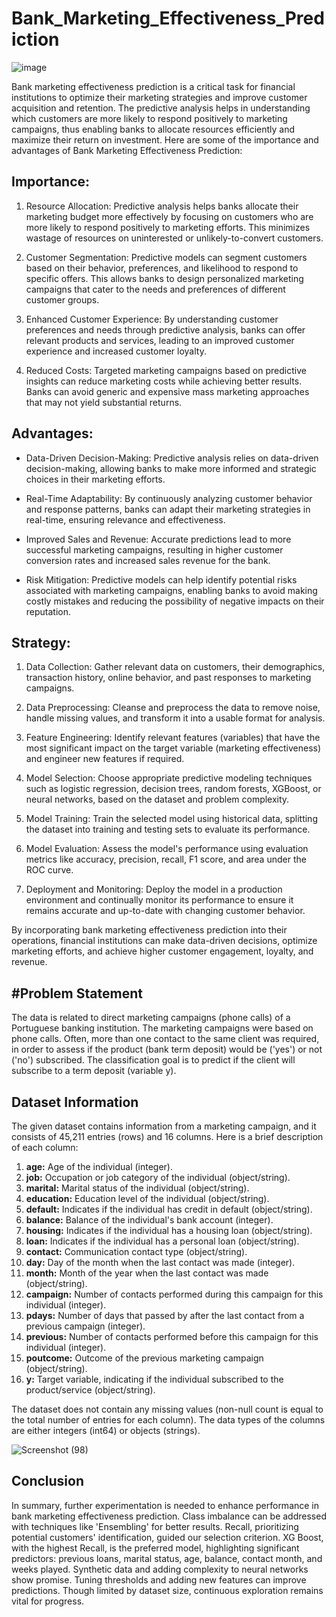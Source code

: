 # Bank_Marketing_Effectiveness_Prediction

![image](https://github.com/NamiraMujawar/Bank_Marketing_Effectiveness_Prediction/assets/120715329/38844775-093f-48ed-8eee-c75705de7be9)

Bank marketing effectiveness prediction is a critical task for financial institutions to optimize their marketing strategies and improve customer acquisition and retention. The predictive analysis helps in understanding which customers are more likely to respond positively to marketing campaigns, thus enabling banks to allocate resources efficiently and maximize their return on investment. Here are some of the importance and advantages of Bank Marketing Effectiveness Prediction:

**Importance:**
---
1. Resource Allocation: Predictive analysis helps banks allocate their marketing budget more effectively by focusing on customers who are more likely to respond positively to marketing efforts. This minimizes wastage of resources on uninterested or unlikely-to-convert customers.

2. Customer Segmentation: Predictive models can segment customers based on their behavior, preferences, and likelihood to respond to specific offers. This allows banks to design personalized marketing campaigns that cater to the needs and preferences of different customer groups.

3. Enhanced Customer Experience: By understanding customer preferences and needs through predictive analysis, banks can offer relevant products and services, leading to an improved customer experience and increased customer loyalty.

4. Reduced Costs: Targeted marketing campaigns based on predictive insights can reduce marketing costs while achieving better results. Banks can avoid generic and expensive mass marketing approaches that may not yield substantial returns.

**Advantages:**
---
* Data-Driven Decision-Making: Predictive analysis relies on data-driven decision-making, allowing banks to make more informed and strategic choices in their marketing efforts.

* Real-Time Adaptability: By continuously analyzing customer behavior and response patterns, banks can adapt their marketing strategies in real-time, ensuring relevance and effectiveness.

* Improved Sales and Revenue: Accurate predictions lead to more successful marketing campaigns, resulting in higher customer conversion rates and increased sales revenue for the bank.

* Risk Mitigation: Predictive models can help identify potential risks associated with marketing campaigns, enabling banks to avoid making costly mistakes and reducing the possibility of negative impacts on their reputation.

**Strategy:**
---

1. Data Collection: Gather relevant data on customers, their demographics, transaction history, online behavior, and past responses to marketing campaigns.

2. Data Preprocessing: Cleanse and preprocess the data to remove noise, handle missing values, and transform it into a usable format for analysis.

3. Feature Engineering: Identify relevant features (variables) that have the most significant impact on the target variable (marketing effectiveness) and engineer new features if required.

4. Model Selection: Choose appropriate predictive modeling techniques such as logistic regression, decision trees, random forests, XGBoost, or neural networks, based on the dataset and problem complexity.

5. Model Training: Train the selected model using historical data, splitting the dataset into training and testing sets to evaluate its performance.

6. Model Evaluation: Assess the model's performance using evaluation metrics like accuracy, precision, recall, F1 score, and area under the ROC curve.

7. Deployment and Monitoring: Deploy the model in a production environment and continually monitor its performance to ensure it remains accurate and up-to-date with changing customer behavior.


By incorporating bank marketing effectiveness prediction into their operations, financial institutions can make data-driven decisions, optimize marketing efforts, and achieve higher customer engagement, loyalty, and revenue.

#**Problem Statement**
---

The data is related to direct marketing campaigns (phone calls) of a Portuguese banking institution. The marketing campaigns were based on phone calls. Often, more than one contact to the same client was required, in order to assess if the product (bank term deposit) would be ('yes') or not ('no') subscribed. The classification goal is to predict if the client will subscribe to a term deposit (variable y).

**Dataset Information**
---
The given dataset contains information from a marketing campaign, and it consists of 45,211 entries (rows) and 16 columns. Here is a brief description of each column:

1. **age:** Age of the individual (integer).
2. **job:** Occupation or job category of the individual (object/string).
3. **marital:** Marital status of the individual (object/string).
4. **education:** Education level of the individual (object/string).
5. **default:** Indicates if the individual has credit in default (object/string).
6. **balance:** Balance of the individual's bank account (integer).
7. **housing:** Indicates if the individual has a housing loan (object/string).
8. **loan:** Indicates if the individual has a personal loan (object/string).
9. **contact:** Communication contact type (object/string).
10. **day:** Day of the month when the last contact was made (integer).
11. **month:** Month of the year when the last contact was made (object/string).
12. **campaign:** Number of contacts performed during this campaign for this individual (integer).
13. **pdays:** Number of days that passed by after the last contact from a previous campaign (integer).
14. **previous:** Number of contacts performed before this campaign for this individual (integer).
15. **poutcome:** Outcome of the previous marketing campaign (object/string).
16. **y:** Target variable, indicating if the individual subscribed to the product/service (object/string).

The dataset does not contain any missing values (non-null count is equal to the total number of entries for each column). The data types of the columns are either integers (int64) or objects (strings).

![Screenshot (98)](https://github.com/NamiraMujawar/Bank_Marketing_Effectiveness_Prediction/assets/120715329/3b2502f4-18cc-457b-a2d3-7f23acba64cc)


**Conclusion**
---
In summary, further experimentation is needed to enhance performance in bank marketing effectiveness prediction. Class imbalance can be addressed with techniques like 'Ensembling' for better results. Recall, prioritizing potential customers' identification, guided our selection criterion. XG Boost, with the highest Recall, is the preferred model, highlighting significant predictors: previous loans, marital status, age, balance, contact month, and weeks played. Synthetic data and adding complexity to neural networks show promise. Tuning thresholds and adding new features can improve predictions. Though limited by dataset size, continuous exploration remains vital for progress.



